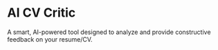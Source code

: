 # AI CV Critic

A smart, AI-powered tool designed to analyze and provide constructive feedback on your resume/CV.



